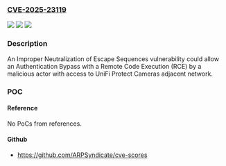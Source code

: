 ### [CVE-2025-23119](https://cve.mitre.org/cgi-bin/cvename.cgi?name=CVE-2025-23119)
![](https://img.shields.io/static/v1?label=Product&message=UniFi%20Protect%20Cameras&color=blue)
![](https://img.shields.io/static/v1?label=Version&message=4.74.106%3C%204.74.106%20&color=brighgreen)
![](https://img.shields.io/static/v1?label=Vulnerability&message=n%2Fa&color=brighgreen)

### Description

An Improper Neutralization of Escape Sequences vulnerability could allow an Authentication Bypass with a Remote Code Execution (RCE) by a malicious actor with access to UniFi Protect Cameras adjacent network.

### POC

#### Reference
No PoCs from references.

#### Github
- https://github.com/ARPSyndicate/cve-scores

